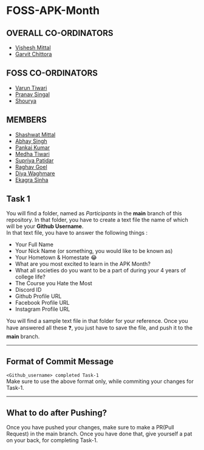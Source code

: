 # FOSS-APK-Month
## OVERALL CO-ORDINATORS
- [Vishesh Mittal](https://github.com/Elemento24)
- [Garvit Chittora](https://github.com/garvitchittora)

## FOSS CO-ORDINATORS
- [Varun Tiwari](https://github.com/VarunT11)
- [Pranav Singal](https://github.com/singhalpranav22)
- [Shourya](https://github.com/lazyp4nd4)


## MEMBERS
- [Shashwat Mittal](https://github.com/shashwat-mittal)
- [Abhay Singh](https://github.com/ABHAY0O7)
- [Pankaj Kumar](https://github.com/pankaj1707k)
- [Medha Tiwari](https://github.com/medhatiwari)
- [Supriya Patidar](https://github.com/supriya-045) 
- [Raghav Goel](https://github.com/raghavgoel25)
- [Diya Waghmare](https://github.com/diyawaghmare)
- [Ekagra Sinha](https://github.com/Ekagra)

## Task 1
You will find a folder, named as <i>Participants</i> in the <b>main</b> branch of this repository. In that folder, you have to create a text file the  name of which will be your <b>Github Username</b>.  
In that text file, you have to answer the following things :
- Your Full Name
- Your Nick Name (or something, you would like to be known as)
- Your Hometown & Homestate 😂
- What are you most excited to learn in the APK Month?
- What all societies do you want to be a part of during your 4 years of college life?
- The Course you Hate the Most
- Discord ID
- Github Profile URL
- Facebook Profile URL
- Instagram Profile URL
  
You will find a sample text file in that folder for your reference. Once you have answered all these ❓, you just have to save the file, and push it to the <b>main</b> branch.

<hr>

## Format of Commit Message
```<Github_username> completed Task-1```  
Make sure to use the above format only, while commiting your changes for Task-1.

<hr>

## What to do after Pushing?
Once you have pushed your changes, make sure to make a PR(Pull Request) in the main branch. Once you have done that, give yourself a pat on your back, for completing Task-1.
